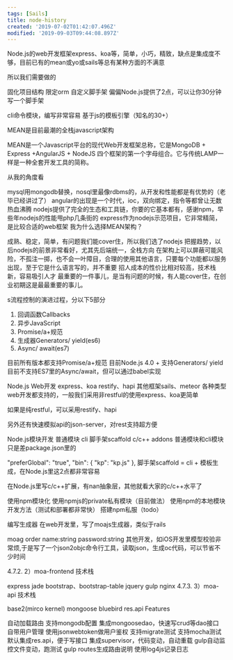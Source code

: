 ```yaml
---
tags: [Sails]
title: node-history
created: '2019-07-02T01:42:07.496Z'
modified: '2019-09-03T09:44:08.897Z'
---
```


Node.js的web开发框架express、koa等，简单，小巧，精致，缺点是集成度不够，目前已有的mean或yo或sails等总有某种方面的不满意

所以我们需要做的

固化项目结构
限定orm
自定义脚手架
偏偏Node.js提供了2点，可以让你30分钟写一个脚手架

cli命令模块，编写非常容易
基于js的模板引擎（知名的30+）

MEAN是目前最潮的全栈javascript架构

MEAN是一个Javascript平台的现代Web开发框架总称，它是MongoDB + Express +AngularJS + NodeJS 四个框架的第一个字母组合。它与传统LAMP一样是一种全套开发工具的简称。

从我的角度看

mysql用mongodb替换，nosql里最像rdbms的，从开发和性能都是有优势的（老毕已经讲过了）
angular的出现是一个时代，ioc，双向绑定，指令等都曾让无数热血沸腾
nodejs提供了完全的生态和工具链，你要的它基本都有，感谢npm，早些年nodejs的性能甩php几条街的
express作为nodejs示范项目，它非常精简，是比较合适的web框架
我为什么选择MEAN架构？

成熟、稳定，简单，有问题我们能cover住，所以我们选了nodejs
把握趋势，以后nodejs的前景非常看好，尤其先后端统一，全栈方向
在架构上可以屏蔽可能风险，不孤注一掷，也不会一叶障目，合理的使用其他语言，只要每个功能都以服务出现，至于它是什么语言写的，并不重要
招人成本的性价比相对较高，技术栈新，容易吸引人才
最重要的一件事儿，是当有问题的时候，有人能cover住，在创业初期这是最最重要的事儿。

s流程控制的演进过程，分以下5部分

1) 回调函数Callbacks
2) 异步JavaScript
3) Promise/a+规范
4) 生成器Generators/ yield(es6)
5) Async/ await(es7)

目前所有版本都支持Promise/a+规范
目前Node.js 4.0 + 支持Generators/ yield
目前不支持ES7里的Async/await，但可以通过babel实现

Node.js Web开发
express、koa
restify、hapi
其他框架sails、meteor
各种类型web开发都支持的，一般我们采用非restful的使用express、koa更简单

如果是纯restful，可以采用restify、hapi

另外还有快速模拟api的json-server，对rest支持超方便

Node.js模块开发
普通模块
cli
脚手架scaffold
c/c++ addons
普通模块和cli模块只是差package.json里的

  "preferGlobal": "true",
  "bin": {
    "kp": "kp.js"
  },
脚手架scaffold = cli + 模板生成，在Node.js里这2点都非常容易

在Node.js里写c/c++扩展，有nan抽象层，其他就看大家的c/c++水平了


使用npm模块化
使用npmjs的private私有模块（目前做法）
使用npm的本地模块开发方法（测试和部署都非常快）
搭建npm私服（todo）

编写生成器
在web开发里，写了moajs生成器，类似于rails

moag order name:string password:string
其他开发，如iOS开发里模型校验非常烦,于是写了一个json2objc命令行工具，读取json，生成oc代码，可以节省不少时间

4.7.2. 2）moa-frontend
技术栈

express
jade
bootstrap、bootstrap-table
jquery
gulp
nginx
4.7.3. 3）moa-api
技术栈

base2(mirco kernel)
mongoose
bluebird
res.api
Features

自动加载路由
支持mongodb配置
集成mongoosedao，快速写crud等dao接口
自带用户管理
使用jsonwebtoken做用户鉴权
支持migrate测试
支持mocha测试
默认集成res.api，便于写接口
集成supervisor，代码变动，自动重载
gulp自动监控文件变动，跑测试
gulp routes生成路由说明
使用log4js记录日志


